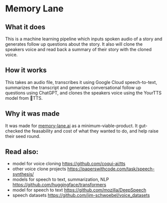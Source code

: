 # Memory Lane 

## What it does
This is a machine learning pipeline which inputs spoken audio of a story and generates follow up questions about the story. It also will clone the speakers voice and read back a summary of their story with the cloned voice.

## How it works
This takes an audio file, transcribes it using Google Cloud speech-to-text, summarizes the transcript and generates conversational follow up questions using ChatGPT, and clones the speakers voice using the YourTTS model from 🐸TTS. 

## Why it was made
It was made for [memory-lane.ai](memory-lane.ai) as a minimum-viable-product. It gut-checked the feasability and cost of what they wanted to do, and help raise their seed round. 

## Read also: 
- model for voice cloning https://github.com/coqui-ai/tts 
- other voice clone projects https://paperswithcode.com/task/speech-synthesis/ 
- models for speech to text, summarization, NLP https://github.com/huggingface/transformers
- model for speech to text https://github.com/mozilla/DeepSpeech 
- speech datasets https://github.com/jim-schwoebel/voice_datasets 
